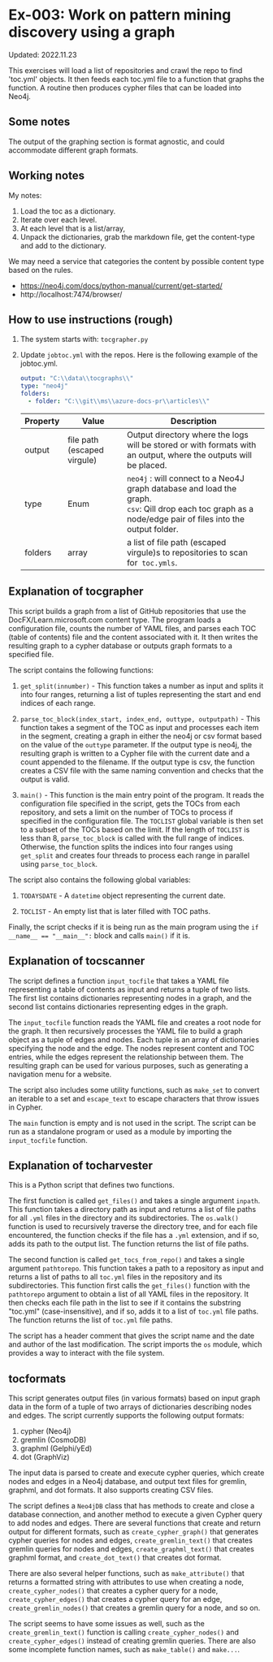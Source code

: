 # Ex-003: Work on pattern mining discovery using a graph

Updated: 2022.11.23

This exercises will load a list of repositories and crawl the repo to find 'toc.yml' objects. It then feeds each toc.yml file to a function that graphs the function. A routine then produces cypher files that can be loaded into Neo4j.

## Some notes

The output of the graphing section is format agnostic, and could accommodate different graph formats.

## Working notes

My notes:

1. Load the toc as a dictionary.
2. Iterate over each level.
3. At each level that is a list/array,
4. Unpack the dictionaries, grab the markdown file, get the content-type and add to the dictionary.

We may need a service that categories the content by possible content type based on the rules.

 - https://neo4j.com/docs/python-manual/current/get-started/
 - http://localhost:7474/browser/

## How to use instructions (rough)

1. The system starts with: `tocgrapher.py`
2. Update `jobtoc.yml` with the repos.
   Here is the following example of the jobtoc.yml.
    
    ```yml
    output: "C:\\data\\tocgraphs\\"
    type: "neo4j"
    folders:
      - folder: "C:\\git\\ms\\azure-docs-pr\\articles\\"
    ```

    | Property | Value | Description |
    | --- | --- | --- |
    | output | file path (escaped virgule) | Output directory where the logs will be stored or with formats with an output, where the outputs will be placed. |
    | type | Enum | `neo4j` : will connect to a Neo4J graph database and load the graph.<br>`csv`: Qill drop each toc graph as a node/edge pair of files into the output folder. |
    | folders | array | a list of file path (escaped virgule)s to repositories to scan for` toc.ymls`. |


## Explanation of tocgrapher

This script builds a graph from a list of GitHub repositories that use the DocFX/Learn.microsoft.com content type. The program loads a configuration file, counts the number of YAML files, and parses each TOC (table of contents) file and the content associated with it. It then writes the resulting graph to a cypher database or outputs graph formats to a specified file.

The script contains the following functions:

1. `get_split(innumber)` - This function takes a number as input and splits it into four ranges, returning a list of tuples representing the start and end indices of each range.

2. `parse_toc_block(index_start, index_end, outtype, outputpath)` - This function takes a segment of the TOC as input and processes each item in the segment, creating a graph in either the neo4j or csv format based on the value of the `outtype` parameter. If the output type is neo4j, the resulting graph is written to a Cypher file with the current date and a count appended to the filename. If the output type is csv, the function creates a CSV file with the same naming convention and checks that the output is valid.

3. `main()` - This function is the main entry point of the program. It reads the configuration file specified in the script, gets the TOCs from each repository, and sets a limit on the number of TOCs to process if specified in the configuration file. The `TOCLIST` global variable is then set to a subset of the TOCs based on the limit. If the length of `TOCLIST` is less than 8, `parse_toc_block` is called with the full range of indices. Otherwise, the function splits the indices into four ranges using `get_split` and creates four threads to process each range in parallel using `parse_toc_block`.

The script also contains the following global variables:

1. `TODAYSDATE` - A `datetime` object representing the current date.

2. `TOCLIST` - An empty list that is later filled with TOC paths.

Finally, the script checks if it is being run as the main program using the `if __name__ == "__main__":` block and calls `main()` if it is.
## Explanation of tocscanner

The script defines a function `input_tocfile` that takes a YAML file representing a table of contents as input and returns a tuple of two lists. The first list contains dictionaries representing nodes in a graph, and the second list contains dictionaries representing edges in the graph.

The `input_tocfile` function reads the YAML file and creates a root node for the graph. It then recursively processes the YAML file to build a graph object as a tuple of edges and nodes. Each tuple is an array of dictionaries specifying the node and the edge. The nodes represent content and TOC entries, while the edges represent the relationship between them. The resulting graph can be used for various purposes, such as generating a navigation menu for a website.

The script also includes some utility functions, such as `make_set` to convert an iterable to a set and `escape_text` to escape characters that throw issues in Cypher.

The `main` function is empty and is not used in the script. The script can be run as a standalone program or used as a module by importing the `input_tocfile` function.
## Explanation of tocharvester

This is a Python script that defines two functions. 

The first function is called `get_files()` and takes a single argument `inpath`. This function takes a directory path as input and returns a list of file paths for all `.yml` files in the directory and its subdirectories. The `os.walk()` function is used to recursively traverse the directory tree, and for each file encountered, the function checks if the file has a `.yml` extension, and if so, adds its path to the output list. The function returns the list of file paths.

The second function is called `get_tocs_from_repo()` and takes a single argument `pathtorepo`. This function takes a path to a repository as input and returns a list of paths to all `toc.yml` files in the repository and its subdirectories. This function first calls the `get_files()` function with the `pathtorepo` argument to obtain a list of all YAML files in the repository. It then checks each file path in the list to see if it contains the substring "toc.yml" (case-insensitive), and if so, adds it to a list of `toc.yml` file paths. The function returns the list of `toc.yml` file paths.

The script has a header comment that gives the script name and the date and author of the last modification. The script imports the `os` module, which provides a way to interact with the file system.

## tocformats

This script generates output files (in various formats) based on input graph data in the form of a tuple of two arrays of dictionaries describing nodes and edges. The script currently supports the following output formats: 

1. cypher (Neo4j)
2. gremlin (CosmoDB)
3. graphml (Gelphi/yEd)
4. dot (GraphViz)

The input data is parsed to create and execute cypher queries, which create nodes and edges in a Neo4j database, and output text files for gremlin, graphml, and dot formats. It also supports creating CSV files.

The script defines a `Neo4jDB` class that has methods to create and close a database connection, and another method to execute a given Cypher query to add nodes and edges. There are several functions that create and return output for different formats, such as `create_cypher_graph()` that generates cypher queries for nodes and edges, `create_gremlin_text()` that creates gremlin queries for nodes and edges, `create_graphml_text()` that creates graphml format, and `create_dot_text()` that creates dot format.

There are also several helper functions, such as `make_attribute()` that returns a formatted string with attributes to use when creating a node, `create_cypher_nodes()` that creates a cypher query for a node, `create_cypher_edges()` that creates a cypher query for an edge, `create_gremlin_nodes()` that creates a gremlin query for a node, and so on. 

The script seems to have some issues as well, such as the `create_gremlin_text()` function is calling `create_cypher_nodes()` and `create_cypher_edges()` instead of creating gremlin queries. There are also some incomplete function names, such as `make_table()` and `make...`.
